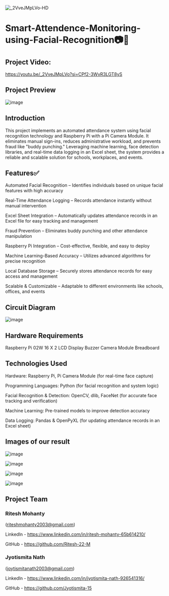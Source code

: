 ![_2VveJMpLVo-HD](https://github.com/user-attachments/assets/a720945c-6f21-46b6-98dc-db2f0b58e160)

# Smart-Attendence-Monitoring-using-Facial-Recognition📷📝

## Project Video:
https://youtu.be/_2VveJMpLVo?si=CPf2-3WvR3LGT8yS

## Project Preview
![image](https://github.com/user-attachments/assets/5c25e988-6255-4121-9b59-6304faf8630a)

## Introduction
This project implements an automated attendance system using facial recognition technology and Raspberry Pi with a Pi Camera Module. It eliminates manual sign-ins, reduces administrative workload, and prevents fraud like "buddy punching." Leveraging machine learning, face detection libraries, and real-time data logging in an Excel sheet, the system provides a reliable and scalable solution for schools, workplaces, and events. 

## Features✅
Automated Facial Recognition – Identifies individuals based on unique facial features with high accuracy

Real-Time Attendance Logging – Records attendance instantly  without manual intervention 

Excel Sheet Integration – Automatically updates attendance records in an Excel file for easy tracking and management

Fraud Prevention – Eliminates buddy punching and other attendance manipulation

Raspberry Pi Integration – Cost-effective, flexible, and easy to deploy

Machine Learning-Based Accuracy – Utilizes advanced algorithms for precise recognition

Local Database Storage – Securely stores attendance records for easy access and management

Scalable & Customizable – Adaptable to different environments like schools, offices, and events

## Circuit Diagram
![image](https://github.com/user-attachments/assets/e1deea90-1e37-474f-ba8d-40a9155490db)

## Hardware Requirements
Raspberry Pi 02W
16 X 2 LCD Display
Buzzer
Camera Module
Breadboard

## Technologies Used
Hardware: Raspberry Pi, Pi Camera Module (for real-time face capture)

Programming Languages: Python (for facial recognition and system logic)

Facial Recognition & Detection: OpenCV, dlib, FaceNet (for accurate face tracking and verification)

Machine Learning: Pre-trained models to improve detection accuracy

Data Logging: Pandas & OpenPyXL (for updating attendance records in an Excel sheet)

## Images of our result

![image](https://github.com/user-attachments/assets/0d221585-a2b9-444f-bc0d-2ac342afea77)

![image](https://github.com/user-attachments/assets/e89d59bf-7d54-4826-8ee0-15e14f9a9c99)

![image](https://github.com/user-attachments/assets/a4150b74-04db-41bd-a532-561a5c399f99)

![image](https://github.com/user-attachments/assets/49aace1f-f4b8-440a-8fc8-8db0279d314c)


## Project Team

### Ritesh Mohanty 
(riteshmohanty2003@gmail.com)

Linkedln - https://www.linkedin.com/in/ritesh-mohanty-65b614210/

GitHub - https://github.com/Ritesh-22-M

### Jyotismita Nath 
(joytismitanath2003@gmail.com)

Linkedln - https://www.linkedin.com/in/jyotismita-nath-926541316/

GitHub - https://github.com/Jyotismita-15
